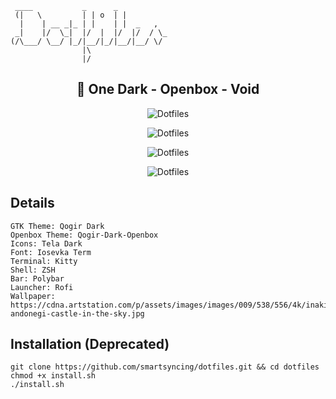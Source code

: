 ``` 
 ____           _      _          
 (|   \         | | o  | |         
  |    | __ _|_ | |    | |  _   ,  
 _|    |/  \_|  |/  |  |/  |/  / \_
(/\___/ \__/ |_/|__/|_/|__/|__/ \/ 
                |\                 
                |/              
```   

<h2 align=center>🐧 One Dark - Openbox - Void</h2>

<p align="center">
  <img src="https://raw.githubusercontent.com/smartsyncing/dotfiles/main/assets/blank.png" alt="Dotfiles"/>
</p>
<p align="center">
  <img src="https://raw.githubusercontent.com/smartsyncing/dotfiles/main/assets/rofi.png" alt="Dotfiles"/>
</p>
<p align="center">
  <img src="https://raw.githubusercontent.com/smartsyncing/dotfiles/main/assets/openbox.png" alt="Dotfiles"/>
</p>
<p align="center">
  <img src="https://raw.githubusercontent.com/smartsyncing/dotfiles/main/assets/openbox2.png" alt="Dotfiles"/>
</p>

## Details 

```
GTK Theme: Qogir Dark
Openbox Theme: Qogir-Dark-Openbox
Icons: Tela Dark
Font: Iosevka Term
Terminal: Kitty
Shell: ZSH
Bar: Polybar
Launcher: Rofi
Wallpaper: https://cdna.artstation.com/p/assets/images/images/009/538/556/4k/inaki-andonegi-castle-in-the-sky.jpg
```

## Installation (Deprecated)
```
git clone https://github.com/smartsyncing/dotfiles.git && cd dotfiles
chmod +x install.sh
./install.sh
```
